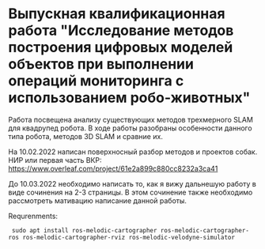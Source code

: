 # Выпускная квалификационная работа "Исследование методов построения цифровых моделей объектов при выполнении операций мониторинга с использованием робо-животных" 

Работа посвещена анализу существующих методов трехмерного SLAM для квадрупед робота. В ходе работы разобраны особенности данного типа робота, методов 3D SLAM и сравние их. 

На 10.02.2022 написан поверхносный разбор методов и проектов собак. НИР или первая часть ВКР: https://www.overleaf.com/project/61e2a899c880cc8232a3ca41 

До 10.03.2022 необходимо написать то, как я вижу дальнешую работу в виде сочинения на 2-3 страницы. В этом сочинение также необходимо рассмотреть мативацию написание данной работы.


Requrenments:

``` sudo apt install ros-melodic-cartographer ros-melodic-cartographer-ros ros-melodic-cartographer-rviz ros-melodic-velodyne-simulator```
